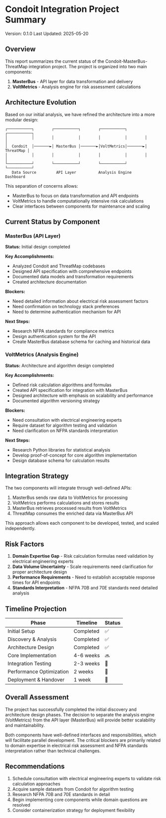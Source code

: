 # Condoit Integration Project Summary

Version: 0.1.0
Last Updated: 2025-05-20

## Overview

This report summarizes the current status of the Condoit-MasterBus-ThreatMap integration project. The project is organized into two main components:

1. **MasterBus** - API layer for data transformation and delivery
2. **VoltMetrics** - Analysis engine for risk assessment calculations

## Architecture Evolution

Based on our initial analysis, we have refined the architecture into a more modular design:

```
┌───────────┐        ┌───────────┐        ┌───────────┐        ┌───────────┐
│           │        │           │        │           │        │           │
│  Condoit  │───────►│ MasterBus │───────►│VoltMetrics│───────►│ ThreatMap │
│           │        │           │        │           │        │           │
└───────────┘        └───────────┘        └───────────┘        └───────────┘
   Data Source         API Layer          Analysis Engine        Dashboard
```

This separation of concerns allows:
- MasterBus to focus on data transformation and API endpoints
- VoltMetrics to handle computationally intensive risk calculations
- Clear interfaces between components for maintenance and scaling

## Current Status by Component

### MasterBus (API Layer)

**Status:** Initial design completed

**Key Accomplishments:**
- Analyzed Condoit and ThreatMap codebases
- Designed API specification with comprehensive endpoints
- Documented data models and transformation requirements
- Created architecture documentation

**Blockers:**
- Need detailed information about electrical risk assessment factors
- Need confirmation on technology stack preferences
- Need to determine authentication mechanism for API

**Next Steps:**
- Research NFPA standards for compliance metrics
- Design authentication system for the API
- Create MasterBus database schema for caching and historical data

### VoltMetrics (Analysis Engine)

**Status:** Architecture and algorithm design completed

**Key Accomplishments:**
- Defined risk calculation algorithms and formulas
- Created API specification for integration with MasterBus
- Designed architecture with emphasis on scalability and performance
- Documented algorithm versioning strategy

**Blockers:**
- Need consultation with electrical engineering experts
- Require dataset for algorithm testing and validation
- Need clarification on NFPA standards interpretation

**Next Steps:**
- Research Python libraries for statistical analysis
- Develop proof-of-concept for core algorithm implementation
- Design database schema for calculation results

## Integration Strategy

The two components will integrate through well-defined APIs:

1. MasterBus sends raw data to VoltMetrics for processing
2. VoltMetrics performs calculations and stores results
3. MasterBus retrieves processed results from VoltMetrics
4. ThreatMap consumes the enriched data via MasterBus API

This approach allows each component to be developed, tested, and scaled independently.

## Risk Factors

1. **Domain Expertise Gap** - Risk calculation formulas need validation by electrical engineering experts
2. **Data Volume Uncertainty** - Scale requirements need clarification for proper architecture design
3. **Performance Requirements** - Need to establish acceptable response times for API endpoints
4. **Standards Interpretation** - NFPA 70B and 70E standards need detailed analysis

## Timeline Projection

| Phase | Timeline | Status |
|-------|----------|--------|
| Initial Setup | Completed | ✅ |
| Discovery & Analysis | Completed | ✅ |
| Architecture Design | Completed | ✅ |
| Core Implementation | 4-6 weeks | 🔜 |
| Integration Testing | 2-3 weeks | 📅 |
| Performance Optimization | 2 weeks | 📅 |
| Deployment & Handover | 1 week | 📅 |

## Overall Assessment

The project has successfully completed the initial discovery and architecture design phases. The decision to separate the analysis engine (VoltMetrics) from the API layer (MasterBus) will provide better scalability and maintainability.

Both components have well-defined interfaces and responsibilities, which will facilitate parallel development. The critical blockers are primarily related to domain expertise in electrical risk assessment and NFPA standards interpretation rather than technical challenges.

## Recommendations

1. Schedule consultation with electrical engineering experts to validate risk calculation approaches
2. Acquire sample datasets from Condoit for algorithm testing
3. Research NFPA 70B and 70E standards in detail
4. Begin implementing core components while domain questions are resolved
5. Consider containerization strategy for deployment flexibility 